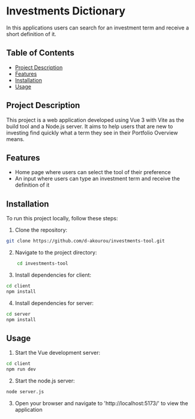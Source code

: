 # Investments Dictionary

In this applications users can search for an investment term and receive a short definition of it.

## Table of Contents

- [Project Description](#project-description)
- [Features](#features)
- [Installation](#installation)
- [Usage](#usage)

## Project Description

This project is a web application developed using Vue 3 with Vite as the build tool and a Node.js server. It aims to help users that are new to investing find quickly what a term they see in their Portfolio Overview means.

## Features

- Home page where users can select the tool of their preference
- An input where users can type an investment term and receive the definition of it

## Installation

To run this project locally, follow these steps:

1. Clone the repository:

```sh
git clone https://github.com/d-akourou/investments-tool.git
```

2. Navigate to the project directory:

```sh
    cd investments-tool
```

3. Install dependencies for client:

```sh
cd client
npm install
```

4. Install dependencies for server:

```sh
cd server
npm install
```

## Usage

1. Start the Vue development server:

```sh
cd client
npm run dev
```

2. Start the node.js server:

```sh
node server.js
```

3. Open your browser and navigate to 'http://localhost:5173/' to view the application
